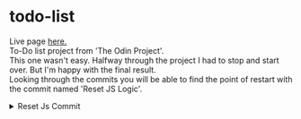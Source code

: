 # todo-list
Live page <a href="https://pafestivo.github.io/todo-list/">here.</a><br>
To-Do list project from 'The Odin Project'. <br>
This one wasn't easy. Halfway through the project I had to stop and start over. But I'm happy with the final result.<br>
Looking through the commits you will be able to find the point of restart with the commit named 'Reset JS Logic'.
<details> 
  <summary>Reset Js Commit</summary>
  

  
  ```
  'Reset JS Logic'(b3f2211cbc356384e74bad6f625d9a64a3b89d30)
  ```
  
</details>
